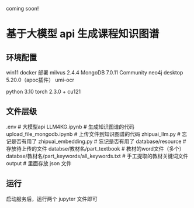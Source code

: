 coming soon!


# 基于大模型 api 生成课程知识图谱

## 环境配置
win11
docker 部署 milvus 2.4.4
MongoDB 7.0.11 Community
neo4j desktop 5.20.0（apoc插件）
umi-ocr

python 3.10
torch 2.3.0 + cu121

## 文件层级
.env  # 大模型api
LLM4KG.ipynb  # 生成知识图谱的代码
upload_file_mongodb.ipynb  # 上传文件到知识图谱的代码
zhipuai_llm.py  # 忘记是否有用了
zhipuai_embedding.py  # 忘记是否有用了
database/resource  # 存放待上传的文件
databse/教材名/part_textbook  # 教材的word文件（多个）
databse/教材名/part_keywords/all_keywords.txt  # 手工提取的教材关键词文件
output  # 里面存放 json 文件

## 运行
启动服务后，运行两个 jupyter 文件即可
